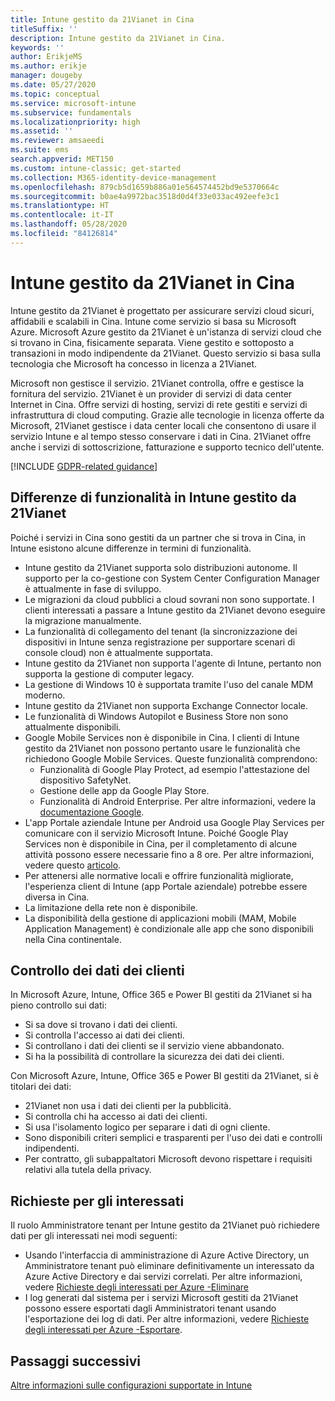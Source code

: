 ```yaml
---
title: Intune gestito da 21Vianet in Cina
titleSuffix: ''
description: Intune gestito da 21Vianet in Cina.
keywords: ''
author: ErikjeMS
ms.author: erikje
manager: dougeby
ms.date: 05/27/2020
ms.topic: conceptual
ms.service: microsoft-intune
ms.subservice: fundamentals
ms.localizationpriority: high
ms.assetid: ''
ms.reviewer: amsaeedi
ms.suite: ems
search.appverid: MET150
ms.custom: intune-classic; get-started
ms.collection: M365-identity-device-management
ms.openlocfilehash: 879cb5d1659b886a01e564574452bd9e5370664c
ms.sourcegitcommit: b0ae4a9972bac3518d0d4f33e033ac492eefe3c1
ms.translationtype: HT
ms.contentlocale: it-IT
ms.lasthandoff: 05/28/2020
ms.locfileid: "84126814"
---
```

# <a name="intune-operated-by-21vianet-in-china"></a>Intune gestito da 21Vianet in Cina  

Intune gestito da 21Vianet è progettato per assicurare servizi cloud sicuri, affidabili e scalabili in Cina. Intune come servizio si basa su Microsoft Azure. Microsoft Azure gestito da 21Vianet è un'istanza di servizi cloud che si trovano in Cina, fisicamente separata. Viene gestito e sottoposto a transazioni in modo indipendente da 21Vianet. Questo servizio si basa sulla tecnologia che Microsoft ha concesso in licenza a 21Vianet.

Microsoft non gestisce il servizio. 21Vianet controlla, offre e gestisce la fornitura del servizio. 21Vianet è un provider di servizi di data center Internet in Cina. Offre servizi di hosting, servizi di rete gestiti e servizi di infrastruttura di cloud computing. Grazie alle tecnologie in licenza offerte da Microsoft, 21Vianet gestisce i data center locali che consentono di usare il servizio Intune e al tempo stesso conservare i dati in Cina. 21Vianet offre anche i servizi di sottoscrizione, fatturazione e supporto tecnico dell'utente.

[!INCLUDE [GDPR-related guidance](../includes/gdpr-dsr-and-stp-note.md)]

## <a name="feature-differences-in-intune-operated-by-21vianet"></a>Differenze di funzionalità in Intune gestito da 21Vianet

Poiché i servizi in Cina sono gestiti da un partner che si trova in Cina, in Intune esistono alcune differenze in termini di funzionalità. 

- Intune gestito da 21Vianet supporta solo distribuzioni autonome. Il supporto per la co-gestione con System Center Configuration Manager è attualmente in fase di sviluppo.
- Le migrazioni da cloud pubblici a cloud sovrani non sono supportate. I clienti interessati a passare a Intune gestito da 21Vianet devono eseguire la migrazione manualmente.
- La funzionalità di collegamento del tenant (la sincronizzazione dei dispositivi in Intune senza registrazione per supportare scenari di console cloud) non è attualmente supportata.
- Intune gestito da 21Vianet non supporta l'agente di Intune, pertanto non supporta la gestione di computer legacy.
- La gestione di Windows 10 è supportata tramite l'uso del canale MDM moderno.
- Intune gestito da 21Vianet non supporta Exchange Connector locale.
- Le funzionalità di Windows Autopilot e Business Store non sono attualmente disponibili.
- Google Mobile Services non è disponibile in Cina. I clienti di Intune gestito da 21Vianet non possono pertanto usare le funzionalità che richiedono Google Mobile Services. Queste funzionalità comprendono:
  - Funzionalità di Google Play Protect, ad esempio l'attestazione del dispositivo SafetyNet.
  - Gestione delle app da Google Play Store.
  - Funzionalità di Android Enterprise. Per altre informazioni, vedere la [documentazione Google](https://support.google.com/work/android/answer/6270910?hl=en).
- L'app Portale aziendale Intune per Android usa Google Play Services per comunicare con il servizio Microsoft Intune. Poiché Google Play Services non è disponibile in Cina, per il completamento di alcune attività possono essere necessarie fino a 8 ore. Per altre informazioni, vedere questo [articolo](https://docs.microsoft.com/mem/intune/apps/manage-without-gms#limitations-of-intune-device-administrator-management-when-gms-is-unavailable). 
- Per attenersi alle normative locali e offrire funzionalità migliorate, l'esperienza client di Intune (app Portale aziendale) potrebbe essere diversa in Cina.
- La limitazione della rete non è disponibile.
- La disponibilità della gestione di applicazioni mobili (MAM, Mobile Application Management) è condizionale alle app che sono disponibili nella Cina continentale.

## <a name="you-control-customer-data"></a>Controllo dei dati dei clienti

In Microsoft Azure, Intune, Office 365 e Power BI gestiti da 21Vianet si ha pieno controllo sui dati:
- Si sa dove si trovano i dati dei clienti.
- Si controlla l'accesso ai dati dei clienti.
- Si controllano i dati dei clienti se il servizio viene abbandonato.
- Si ha la possibilità di controllare la sicurezza dei dati dei clienti.

Con Microsoft Azure, Intune, Office 365 e Power BI gestiti da 21Vianet, si è titolari dei dati:
- 21Vianet non usa i dati dei clienti per la pubblicità.
- Si controlla chi ha accesso ai dati dei clienti.
- Si usa l'isolamento logico per separare i dati di ogni cliente.
- Sono disponibili criteri semplici e trasparenti per l'uso dei dati e controlli indipendenti.
- Per contratto, gli subappaltatori Microsoft devono rispettare i requisiti relativi alla tutela della privacy.

## <a name="data-subject-requests"></a>Richieste per gli interessati

Il ruolo Amministratore tenant per Intune gestito da 21Vianet può richiedere dati per gli interessati nei modi seguenti:

- Usando l'interfaccia di amministrazione di Azure Active Directory, un Amministratore tenant può eliminare definitivamente un interessato da Azure Active Directory e dai servizi correlati. Per altre informazioni, vedere [Richieste degli interessati per Azure -Eliminare](https://docs.microsoft.com/microsoft-365/compliance/gdpr-dsr-azure?view=o365-worldwide#step-5-delete)
- I log generati dal sistema per i servizi Microsoft gestiti da 21Vianet possono essere esportati dagli Amministratori tenant usando l'esportazione dei log di dati. Per altre informazioni, vedere [Richieste degli interessati per Azure -Esportare](https://docs.microsoft.com/microsoft-365/compliance/gdpr-dsr-azure?view=o365-worldwide#step-6-export).

## <a name="next-steps"></a>Passaggi successivi

[Altre informazioni sulle configurazioni supportate in Intune](supported-devices-browsers.md)